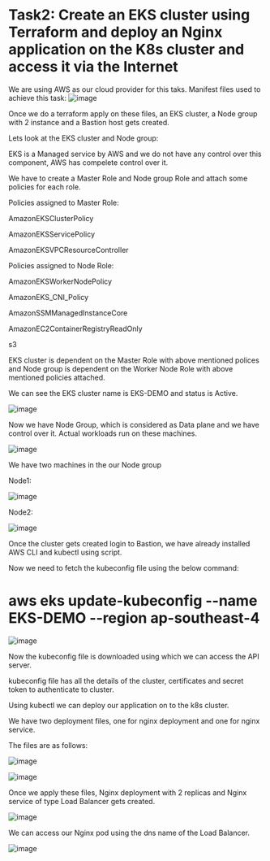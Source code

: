 # Task2: Create an EKS cluster using Terraform and deploy an Nginx application on the K8s cluster and access it via the Internet
We are using AWS as our cloud provider for this taks.
Manifest files used to achieve this task:
![image](https://github.com/devclosre/task2/assets/143948725/ec646e8a-ced3-4722-9a93-45f7ffd5f776)

Once we do a terraform apply on these files, an EKS cluster, a Node group with 2 instance and a Bastion host gets created.

Lets look at the EKS cluster and Node group:

EKS is a Managed service by AWS and we do not have any control over this component, AWS has compelete control over it.

We have to create a Master Role and Node group Role and attach some policies for each role.

Policies assigned to Master Role:

AmazonEKSClusterPolicy

AmazonEKSServicePolicy

AmazonEKSVPCResourceController

Policies assigned to Node Role:

AmazonEKSWorkerNodePolicy

AmazonEKS_CNI_Policy

AmazonSSMManagedInstanceCore

AmazonEC2ContainerRegistryReadOnly

s3

EKS cluster is dependent on the Master Role with above mentioned polices and Node group is dependent on the Worker Node Role with above mentioned policies attached.

We can see the EKS cluster name is EKS-DEMO and status is Active.

![image](https://github.com/devclosre/task2/assets/143948725/40cf3ed5-54a1-45ac-b49c-e61ed9237b2d)



Now we have Node Group, which is considered as Data plane and we have control over it. Actual workloads run on these machines.

![image](https://github.com/devclosre/task2/assets/143948725/d1995745-8ab9-4540-9c02-ed2cb297125b)

We have two machines in the our Node group

Node1:


![image](https://github.com/devclosre/task2/assets/143948725/48509ba3-9fca-4f40-bed5-3db32489bc59)

Node2:


![image](https://github.com/devclosre/task2/assets/143948725/2d78c295-5b9e-40b1-8663-2c0e9c8278a6)



Once the cluster gets created login to Bastion, we have already installed AWS CLI and kubectl using script. 

Now we need to fetch the kubeconfig file using the below command:

# aws eks update-kubeconfig --name EKS-DEMO --region ap-southeast-4


![image](https://github.com/devclosre/task2/assets/143948725/d3f745ce-b08a-4110-a788-4f10c7bc3fb5)

Now the kubeconfig file is downloaded using which we can access the API server.

kubeconfig file has all the details of the cluster, certificates and secret token to authenticate to cluster.

Using kubectl we can deploy our application on to the k8s cluster.

We have two deployment files, one for nginx deployment and one for nginx service.

The files are as follows:


![image](https://github.com/devclosre/task2/assets/143948725/a6ee88d3-1e60-4b8d-b576-3012857a001a)


![image](https://github.com/devclosre/task2/assets/143948725/df7881e1-78f0-450b-a446-ed77993cca6a)

Once we apply these files, Nginx deployment with 2 replicas and Nginx service of type Load Balancer gets created.


![image](https://github.com/devclosre/task2/assets/143948725/9a885f9d-c032-4e9a-94f8-9bf7c6ac8bc4)


We can access our Nginx pod using the dns name of the Load Balancer.


![image](https://github.com/devclosre/task2/assets/143948725/fb0a6fd1-ec52-4fd9-89a4-eee37a4fb3cb)






















